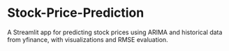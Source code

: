 # Stock-Price-Prediction
A Streamlit app for predicting stock prices using ARIMA and historical data from yfinance, with visualizations and RMSE evaluation.
